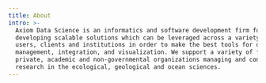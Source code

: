 ```yaml
---
title: About
intro: >-
  Axiom Data Science is an informatics and software development firm focused on
  developing scalable solutions which can be leveraged across a variety of
  users, clients and institutions in order to make the best tools for data
  management, integration, and visualization. We support a variety of federal,
  private, academic and non-governmental organizations managing and conducting
  research in the ecological, geological and ocean sciences.
---
```


